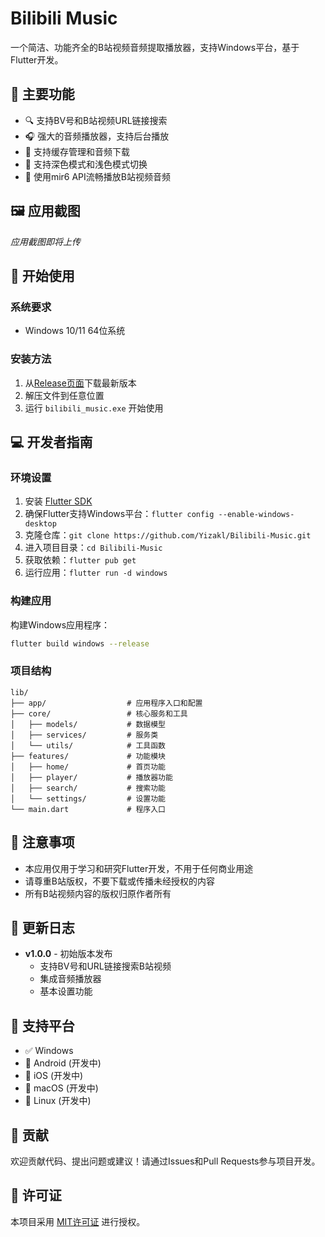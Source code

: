 # Bilibili Music

一个简洁、功能齐全的B站视频音频提取播放器，支持Windows平台，基于Flutter开发。

## 🎵 主要功能

- 🔍 支持BV号和B站视频URL链接搜索
- 🎧 强大的音频播放器，支持后台播放
- 💾 支持缓存管理和音频下载
- 🌙 支持深色模式和浅色模式切换
- 🔄 使用mir6 API流畅播放B站视频音频

## 🖼️ 应用截图

_应用截图即将上传_

## 🚀 开始使用

### 系统要求

- Windows 10/11 64位系统

### 安装方法

1. 从[Release页面](https://github.com/Yizakl/Bilibili-Music/releases)下载最新版本
2. 解压文件到任意位置
3. 运行 `bilibili_music.exe` 开始使用

## 💻 开发者指南

### 环境设置

1. 安装 [Flutter SDK](https://flutter.dev/docs/get-started/install)
2. 确保Flutter支持Windows平台：`flutter config --enable-windows-desktop`
3. 克隆仓库：`git clone https://github.com/Yizakl/Bilibili-Music.git`
4. 进入项目目录：`cd Bilibili-Music`
5. 获取依赖：`flutter pub get`
6. 运行应用：`flutter run -d windows`

### 构建应用

构建Windows应用程序：

```bash
flutter build windows --release
```

### 项目结构

```
lib/
├── app/                  # 应用程序入口和配置
├── core/                 # 核心服务和工具
│   ├── models/           # 数据模型
│   ├── services/         # 服务类 
│   └── utils/            # 工具函数
├── features/             # 功能模块
│   ├── home/             # 首页功能
│   ├── player/           # 播放器功能
│   ├── search/           # 搜索功能
│   └── settings/         # 设置功能
└── main.dart             # 程序入口
```

## 📝 注意事项

- 本应用仅用于学习和研究Flutter开发，不用于任何商业用途
- 请尊重B站版权，不要下载或传播未经授权的内容
- 所有B站视频内容的版权归原作者所有

## 🔄 更新日志

- **v1.0.0** - 初始版本发布
  - 支持BV号和URL链接搜索B站视频
  - 集成音频播放器
  - 基本设置功能

## 📱 支持平台

- ✅ Windows
- 🚧 Android (开发中)
- 🚧 iOS (开发中)
- 🚧 macOS (开发中)
- 🚧 Linux (开发中)

## 🤝 贡献

欢迎贡献代码、提出问题或建议！请通过Issues和Pull Requests参与项目开发。

## 📄 许可证

本项目采用 [MIT许可证](LICENSE) 进行授权。
